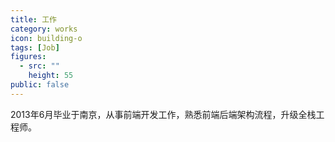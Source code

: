 ```yaml
---
title: 工作
category: works
icon: building-o
tags: [Job]
figures:
  - src: ""
    height: 55
public: false
---
```


2013年6月毕业于南京，从事前端开发工作，熟悉前端后端架构流程，升级全栈工程师。
